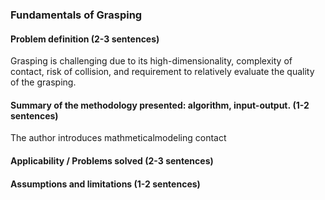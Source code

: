 ### Fundamentals of Grasping
#### Problem definition (2-3 sentences)
Grasping is challenging due to its high-dimensionality, complexity of contact, risk of collision, and requirement to relatively evaluate the quality of the grasping. 

#### Summary of the methodology presented: algorithm, input-output. (1-2 sentences)
The author introduces mathmeticalmodeling contact
#### Applicability / Problems solved (2-3 sentences)

#### Assumptions and limitations (1-2 sentences)